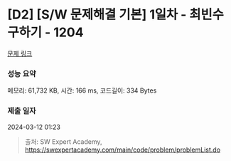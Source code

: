 # [D2] [S/W 문제해결 기본] 1일차 - 최빈수 구하기 - 1204 

[문제 링크](https://swexpertacademy.com/main/code/problem/problemDetail.do?contestProbId=AV13zo1KAAACFAYh) 

### 성능 요약

메모리: 61,732 KB, 시간: 166 ms, 코드길이: 334 Bytes

### 제출 일자

2024-03-12 01:23



> 출처: SW Expert Academy, https://swexpertacademy.com/main/code/problem/problemList.do